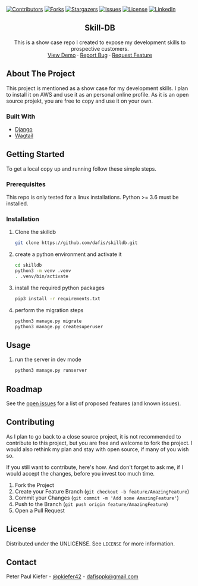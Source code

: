 [![Contributors][contributors-shield]][contributors-url]
[![Forks][forks-shield]][forks-url]
[![Stargazers][stars-shield]][stars-url]
[![Issues][issues-shield]][issues-url]
[![License][license-shield]][license-url]
[![LinkedIn][linkedin-shield]][linkedin-url]
<br />
<p align="center">
  <h2 align="center">Skill-DB</h2>

  <p align="center">
    This is a show case repo I created to expose my development skills to prospective customers.
    <br />
    <a href="https://github.com/dafis/skilldb">View Demo</a>
    ·
    <a href="https://github.com/dafis/skilldb/issues">Report Bug</a>
    ·
    <a href="https://github.com/dafis/skilldb/issues">Request Feature</a>
  </p>
</p>


## About The Project

This project is mentioned as a show case for my development skills.
I plan to install it on AWS and use it as an personal online profile. 
As it is an open source projekt, you are free to copy and use it on your own.

### Built With

* [Django](https://www.djangoproject.com/)
* [Wagtail](https://wagtail.io/)

## Getting Started

To get a local copy up and running follow these simple steps.

### Prerequisites

This repo is only tested for a linux installations. Python >= 3.6 must be installed.


### Installation

1. Clone the skilldb
   ```sh
   git clone https://github.com/dafis/skilldb.git
   ```

2. create a python environment and activate it
   ```sh
   cd skilldb
   python3 -m venv .venv
   . .venv/bin/activate
   ```

3. install the required python packages
   ```sh
   pip3 install -r requirements.txt
   ```

4. perform the migration steps
   ```sh
   python3 manage.py migrate
   python3 manage.py createsuperuser
   ```

## Usage

1. run the server in dev mode
   ```sh
   python3 manage.py runserver
   ```

## Roadmap

See the [open issues](https://github.com/dafis/skilldb/issues) for a list of proposed features (and known issues).


## Contributing

As I plan to go back to a close source project, it is not recommended to contribute to this project, but you are free
and welcome to fork the project. I would also rethink my plan and stay with open source, if many of you wish so.

If you still want to contribute, here's how. And don't forget to ask me, if I would accept the changes, before you
invest too much time.

1. Fork the Project
2. Create your Feature Branch (`git checkout -b feature/AmazingFeature`)
3. Commit your Changes (`git commit -m 'Add some AmazingFeature'`)
4. Push to the Branch (`git push origin feature/AmazingFeature`)
5. Open a Pull Request

## License

Distributed under the UNLICENSE. See `LICENSE` for more information.

## Contact

Peter Paul Kiefer - [@pkiefer42](https://twitter.com/pkiefer42) - dafisppk@gmail.com

[contributors-shield]: https://img.shields.io/github/contributors/dafis/skilldb.svg?style=for-the-badge
[contributors-url]: https://github.com/dafis/skilldb/graphs/contributors
[forks-shield]: https://img.shields.io/github/forks/dafis/skilldb.svg?style=for-the-badge
[forks-url]: https://github.com/dafis/skilldb/network/members
[stars-shield]: https://img.shields.io/github/stars/dafis/skilldb.svg?style=for-the-badge
[stars-url]: https://github.com/dafis/skilldb/stargazers
[issues-shield]: https://img.shields.io/github/issues/dafis/skilldb.svg?style=for-the-badge
[issues-url]: https://github.com/dafis/skilldb/issues
[license-shield]: https://img.shields.io/github/license/dafis/skilldb.svg?style=for-the-badge
[license-url]: https://github.com/dafis/skilldb/blob/master/LICENSE
[linkedin-shield]: https://img.shields.io/badge/-LinkedIn-black.svg?style=for-the-badge&logo=linkedin&colorB=555
[linkedin-url]: https://linkedin.com/in/dafis

